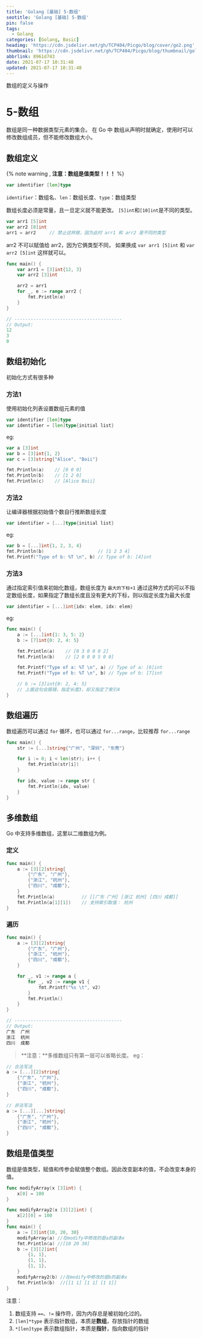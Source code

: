 ```yaml
---
title: 'Golang [基础] 5-数组'
seotitle: 'Golang [基础] 5-数组'
pin: false
tags:
  - Golang
categories: [Golang, Basic]
headimg: 'https://cdn.jsdelivr.net/gh/TCP404/Picgo/blog/cover/go2.png'
thumbnail: 'https://cdn.jsdelivr.net/gh/TCP404/Picgo/blog/thumbnail/golang.png'
abbrlink: 8961d743
date: 2021-07-17 10:31:48
updated: 2021-07-17 10:31:48
---
```


数组的定义与操作

<!--more-->

# 5-数组

数组是同一种数据类型元素的集合。
在 Go 中 数组从声明时就确定，使用时可以修改数组成员，但不能修改数组大小。

## 数组定义

{% note warning , **注意：数组是值类型！！！** %}

```go
var identifier [len]type
```
`identifier`：数组名、`len`：数组长度、`type`：数组类型

数组长度必须是常量，且一旦定义就不能更改。
`[5]int`和`[10]int`是不同的类型。

```go
var arr1 [5]int
var arr2 [8]int
arr1 = arr2     // 禁止这样做，因为此时 arr1 和 arr2 是不同的类型
```
arr2 不可以赋值给 arr2，因为它俩类型不同，
如果换成 `var arr1 [5]int` 和 `var arr2 [5]int` 这样就可以。

```go
func main() {
    var arr1 = [3]int{12, 3}
    var arr2 [3]int

    arr2 = arr1
    for _, e := range arr2 {
        fmt.Println(e)
    }
}

// ----------------------------------------
// Output:
12
3
0
```

## 数组初始化
初始化方式有很多种

### 方法1
使用初始化列表设置数组元素的值
```go
var identifier [len]type
var identifier = [len]type{initial list}
```

eg:
```go
var a [3]int
var b = [3]int{1, 2}
var c = [3]string{"Alice", "Boii"}

fmt.Println(a)    // [0 0 0]
fmt.Println(b)    // [1 2 0]
fmt.Println(c)    // [Alice Boii]
```

### 方法2
让编译器根据初始值个数自行推断数组长度
```go
var identifier = [...]type{initial list}
```

eg:
```go
var b = [...]int{1, 2, 3, 4}
fmt.Println(b)                    // [1 2 3 4]
fmt.Printf("Type of b: %T \n", b) // Type of b: [4]int
```

### 方法3
通过指定索引值来初始化数组，数组长度为 `最大的下标+1`
通过这种方式的可以不指定数组长度，如果指定了数组长度且没有更大的下标，则以指定长度为最大长度
```go
var identifier = [...]int{idx: elem, idx: elem}
```

eg:
```go
func main() {
    a := [...]int{1: 3, 5: 2}
    b := [7]int{0: 2, 4: 5}

    fmt.Println(a)    // [0 3 0 0 0 2]
    fmt.Println(b)    // [2 0 0 0 5 0 0]

    fmt.Printf("Type of a: %T \n", a) // Type of a: [6]int
    fmt.Printf("Type of b: %T \n", b) // Type of b: [7]int

    // b := [3]int{0: 2, 4: 5}
    // 上面这句会报错，指定长度3，却又指定了索引4
}
```

## 数组遍历

数组遍历可以通过 `for` 循环，也可以通过 `for...range`，比较推荐 `for...range`

```go
func main() {
    str := [...]string{"广州", "深圳", "东莞"}

    for i := 0; i < len(str); i++ {
        fmt.Println(str[i])
    }

    for idx, value := range str {
        fmt.Println(idx, value)
    }
}
```

## 多维数组
Go 中支持多维数组，这里以二维数组为例。

### 定义
```go
func main() {
    a := [3][2]string{
        {"广东", "广州"},
        {"浙江", "杭州"},
        {"四川", "成都"},
    }
    fmt.Println(a)          // [[广东 广州] [浙江 杭州] [四川 成都]]
    fmt.Println(a[1][1])    // 支持索引取值： 杭州
}
```

### 遍历
```go
func main() {
    a := [3][2]string{
        {"广东", "广州"},
        {"浙江", "杭州"},
        {"四川", "成都"},
    }

    for _, v1 := range a {
        for _, v2 := range v1 {
            fmt.Printf("%s \t", v2)
        }
        fmt.Println()
    }
}

// ----------------------------------------
// Output:
广东 	广州
浙江 	杭州
四川 	成都
```

> **注意：**多维数组只有第一层可以省略长度。
eg：

```go
// 合法写法
a := [...][2]string{
    {"广东", "广州"},
    {"浙江", "杭州"},
    {"四川", "成都"},
}

// 非法写法
a := [...][...]string{
    {"广东", "广州"},
    {"浙江", "杭州"},
    {"四川", "成都"},
}
```

## 数组是值类型
数组是值类型，赋值和传参会赋值整个数组。因此改变副本的值，不会改变本身的值。

```go
func modifyArray(x [3]int) {
    x[0] = 100
}

func modifyArray2(x [3][2]int) {
    x[2][0] = 100
}
func main() {
    a := [3]int{10, 20, 30}
    modifyArray(a) //在modify中修改的是a的副本x
    fmt.Println(a) //[10 20 30]
    b := [3][2]int{
        {1, 1},
        {1, 1},
        {1, 1},
    }
    modifyArray2(b) //在modify中修改的是b的副本x
    fmt.Println(b)  //[[1 1] [1 1] [1 1]]
}
```

注意：
1. 数组支持 `==`、`!=` 操作符，因为内存总是被初始化过的。
2. `[len]*type` 表示指针数组，本质是**数组**，存放指针的数组
3. `*[len]type` 表示数组指针，本质是**指针**，指向数组的指针